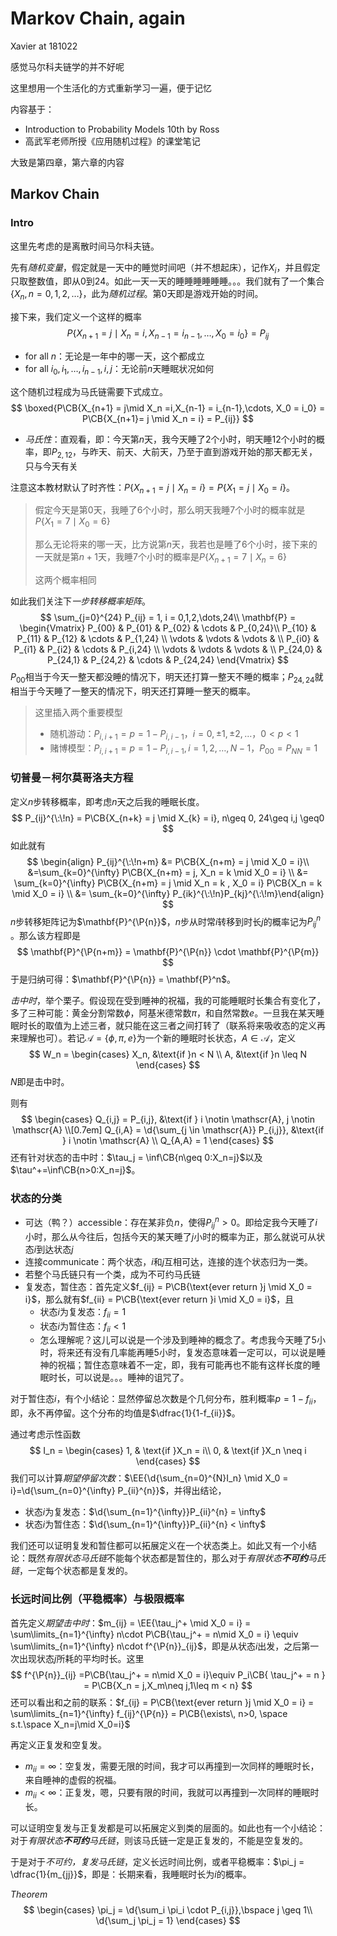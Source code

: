 # Markov Chain, again

Xavier at 181022

感觉马尔科夫链学的并不好呢

这里想用一个生活化的方式重新学习一遍，便于记忆

内容基于：

- Introduction to Probability Models 10th by Ross
- 高武军老师所授《应用随机过程》的课堂笔记

大致是第四章，第六章的内容



## Markov Chain

### Intro

这里先考虑的是离散时间马尔科夫链。

先有*随机变量*，假定就是一天中的睡觉时间吧（并不想起床），记作$X_i$，并且假定只取整数值，即从$0$到$24$。如此一天一天的睡睡睡睡睡睡。。。我们就有了一个集合$\left\{X_n, n=0,1,2,\dots\right\}$，此为*随机过程*。第$0$天即是游戏开始的时间。

接下来，我们定义一个这样的概率
$$
\DeclareMathOperator*{\argmin}{argmin}
\DeclareMathOperator*{\argmax}{argmax}
\newcommand{\using}[1]{\stackrel{\mathrm{#1}}{=}}
\newcommand{\ffrac}{\displaystyle \frac}
\newcommand{\space}{\text{ }}
\newcommand{\bspace}{\;\;\;\;}
\newcommand{\QQQ}{\boxed{?\:}}
\newcommand{\void}{\left.\right.}
\newcommand{\CB}[1]{\left\{ #1 \right\}}
\newcommand{\SB}[1]{\left[ #1 \right]}
\newcommand{\P}[1]{\left( #1 \right)}
\newcommand{\dd}{\mathrm{d}}
\newcommand{\Tran}[1]{{#1}^{\mathrm{T}}}
\newcommand{\d}[1]{\displaystyle{#1}}
\newcommand{\EE}[2][\,\!]{\mathbb{E}_{#1}\left[#2\right]}
\newcommand{\Var}[2][\,\!]{\mathrm{Var}_{#1}\left[#2\right]}
\newcommand{\Cov}[2][\,\!]{\mathrm{Cov}_{#1}\left(#2\right)}
\newcommand{\Corr}[2][\,\!]{\mathrm{Corr}_{#1}\left(#2\right)}
\newcommand{\I}[1]{\mathrm{I}\left( #1 \right)}
\newcommand{\N}[1]{\mathrm{N} \left( #1 \right)}
\newcommand{\ow}{\text{otherwise}}
P\left\{X_{n+1} = j \mid X_n = i, X_{n-1} = i_{n-1},\dots, X_0 = i_0\right\} = P_{ij}
$$

- for all $n$：无论是一年中的哪一天，这个都成立
- for all $i_0,i_1,\dots,i_{n-1},i,j$：无论前$n$天睡眠状况如何



这个随机过程成为马氏链需要下式成立。
$$
\boxed{P\CB{X_{n+1} = j\mid X_n =i,X_{n-1} = i_{n-1},\cdots, X_0 = i_0} = P\CB{X_{n+1}= j \mid X_n = i} = P_{ij}}
$$

- *马氏性*：直观看，即：今天第$n​$天，我今天睡了2个小时，明天睡12个小时的概率，即$P_{2,12}​$，与昨天、前天、大前天，乃至于直到游戏开始的那天都无关，只与今天有关



注意这本教材默认了时齐性：$P\left\{X_{n+1}=j\mid X_n = i\right\} = P\left\{X_1 = j \mid X_0 = i\right\}$。

> 假定今天是第$0$天，我睡了6个小时，那么明天我睡7个小时的概率就是$P\left\{X_1 = 7 \mid X_0 = 6\right\}$
>
> 那么无论将来的哪一天，比方说第$n$天，我若也是睡了6个小时，接下来的一天就是第$n+1$天，我睡7个小时的概率是$P\left\{X_{n+1} = 7 \mid X_n = 6\right\}$
>
> 这两个概率相同



如此我们关注下*一步转移概率矩阵*。
$$
\sum_{j=0}^{24} P_{ij} = 1, i = 0,1,2,\dots,24\\
\mathbf{P} = \begin{Vmatrix}
P_{00} & P_{01} & P_{02} & \cdots & P_{0,24}\\
P_{10} & P_{11} & P_{12} & \cdots & P_{1,24} \\
\vdots & \vdots & \vdots & \\
P_{i0} & P_{i1} & P_{i2} & \cdots & P_{i,24} \\
\vdots & \vdots & \vdots & \\
P_{24,0} & P_{24,1} & P_{24,2} & \cdots & P_{24,24} 
\end{Vmatrix}
$$
$P_{00}$相当于今天一整天都没睡的情况下，明天还打算一整天不睡的概率；$P_{24,24}$就相当于今天睡了一整天的情况下，明天还打算睡一整天的概率。



> 这里插入两个重要模型
>
> - 随机游动：$P_{i,i+1} = p = 1 - P_{i,i-1}$，$i = 0,\pm 1, \pm 2, \dots$，$0 < p < 1$
> - 赌博模型：$P_{i,i+1} = p = 1 - P_{i,i-1},i = 1,2,\dots,N-1$，$P_{00} = P_{NN} = 1$



### 切普曼－柯尔莫哥洛夫方程

定义$n$步转移概率，即考虑$n$天之后我的睡眠长度。
$$
P_{ij}^{\:\!n} = P\CB{X_{n+k} = j \mid X_{k} = i}, n\geq 0, 24\geq i,j \geq0
$$
如此就有
$$
\begin{align}
P_{ij}^{\:\!n+m} &= P\CB{X_{n+m} = j \mid X_0 = i}\\
&=\sum_{k=0}^{\infty} P\CB{X_{n+m} = j, X_n = k \mid X_0 = i} \\
&= \sum_{k=0}^{\infty} P\CB{X_{n+m} = j \mid X_n = k , X_0 = i} P\CB{X_n = k \mid X_0 = i} \\
&= \sum_{k=0}^{\infty} P_{ik}^{\:\!n}P_{kj}^{\:\!m}\end{align}
$$
$n$步转移矩阵记为$\mathbf{P}^{\P{n}}$，$n$步从时常$i$转移到时长$j$的概率记为$P_{ij}^n$ 。那么该方程即是
$$
\mathbf{P}^{\P{n+m}} = \mathbf{P}^{\P{n}} \cdot \mathbf{P}^{\P{m}}
$$
于是归纳可得：$\mathbf{P}^{\P{n}} = \mathbf{P}^n$。



*击中时*，举个栗子。假设现在受到睡神的祝福，我的可能睡眠时长集合有变化了，多了三种可能：黄金分割常数$\phi$，阿基米德常数$\pi$，和自然常数$e$。一旦我在某天睡眠时长的取值为上述三者，就只能在这三者之间打转了（联系将来吸收态的定义再来理解也可）。若记$\mathscr A=\left\{\phi,\pi,e\right\}$为一个新的睡眠时长状态，$A\in\mathscr A$，定义
$$
W_n = \begin{cases}
X_n, &\text{if }n < N \\
A,   &\text{if }n \leq N
\end{cases}
$$
$N$即是击中时。

则有
$$
\begin{cases}
Q_{i,j} = P_{i,j}, &\text{if } i \notin \mathscr{A}, j \notin \mathscr{A} \\[0.7em]
Q_{i,A} = \d{\sum_{j \in \mathscr{A}} P_{i,j}}, &\text{if } i \notin \mathscr{A} \\
Q_{A,A} = 1
\end{cases}
$$
还有针对状态的击中时：$\tau_j = \inf\CB{n\geq 0:X_n=j}$以及$\tau^+=\inf\CB{n>0:X_n=j}$。



### 状态的分类

- 可达（鸭？）accessible：存在某非负$n$，使得$P_{ij}^{n}>0$﻿。即给定我今天睡了$i$小时，那么从今往后，包括今天的某天睡了$j$小时的概率为正，那么就说可从状态$i$到达状态$j$
- 连接communicate：两个状态，$i$和$j$互相可达，连接的连个状态归为一类。
- 若整个马氏链只有一个类，成为不可约马氏链
- 复发态，暂住态：首先定义$f_{ij} = P\CB{\text{ever return }j \mid X_0 = i}$，那么就有$f_{ii} = P\CB{\text{ever return }i \mid X_0 = i}$，且
  - 状态$i$为复发态：$f_{ii}=1$
  - 状态$i$为暂住态：$f_{ii}<1$
  - 怎么理解呢？这儿可以说是一个涉及到睡神的概念了。考虑我今天睡了5小时，将来还有没有几率能再睡5小时，复发态意味着一定可以，可以说是睡神的祝福；暂住态意味着不一定，即，我有可能再也不能有这样长度的睡眠时长，可以说是。。。睡神的诅咒了。

对于暂住态$i$，有个小结论：显然停留总次数是个几何分布，胜利概率$p=1-f_{ii}$，即，永不再停留。这个分布的均值是$\dfrac{1}{1-f_{ii}}$。



通过考虑示性函数
$$
I_n = \begin{cases}
1, & \text{if }X_n = i\\
0, & \text{if }X_n \neq i
\end{cases}
$$
我们可以计算*期望停留次数*：$\EE{\d{\sum_{n=0}^{N}I_n} \mid X_0 = i}=\d{\sum_{n=0}^{\infty} P_{ii}^{n}}$，并得出结论，

- 状态$i$为复发态：$\d{\sum_{n=1}^{\infty}}P_{ii}^{n} = \infty$
- 状态$i$为暂住态：$\d{\sum_{n=1}^{\infty}}P_{ii}^{n} < \infty$



我们还可以证明复发和暂住都可以拓展定义在一个状态类上。如此又有一个小结论：既然*有限状态马氏链*不能每个状态都是暂住的，那么对于*有限状态**不可约**马氏链*，一定每个状态都是复发的。



### 长远时间比例（平稳概率）与极限概率

首先定义*期望击中时*：$m_{ij} = \EE{\tau_j^+ \mid X_0 = i} = \sum\limits_{n=1}^{\infty} n\cdot P\CB{\tau_j^+ = n\mid X_0 = i} \equiv \sum\limits_{n=1}^{\infty} n\cdot f^{\P{n}}_{ij}$，即是从状态$i$出发，之后第一次出现状态$j$所耗的平均时长。这里
$$
f^{\P{n}}_{ij} =P\CB{\tau_j^+ = n\mid X_0 = i}\equiv P_i\CB{ \tau_j^+ = n } = P\CB{X_n = j,X_m\neq j,1\leq m < n}
$$
还可以看出和之前的联系：$f_{ij} = P\CB{\text{ever return }j \mid X_0 = i} = \sum\limits_{n=1}^{\infty} f_{ij}^{\P{n}} = P\CB{\exists\, n>0, \space s.t.\space X_n=j\mid X_0=i}$

再定义正复发和空复发。

- $m_{ii} = \infty$：空复发，需要无限的时间，我才可以再撞到一次同样的睡眠时长，来自睡神的虚假的祝福。
- $m_{ii} <\infty$：正复发，嗯，只要有限的时间，我就可以再撞到一次同样的睡眠时长。

可以证明空复发与正复发都是可以拓展定义到类的层面的。如此也有一个小结论：对于*有限状态**不可约**马氏链*，则该马氏链一定是正复发的，不能是空复发的。

于是对于*不可约，复发马氏链*，定义长远时间比例，或者平稳概率：$\pi_j = \dfrac{1}{m_{jj}}​$，即是：长期来看，我睡眠时长为$i​$的概率。

$Theorem$
$$
\begin{cases}
\pi_j = \d{\sum_i \pi_i \cdot P_{i,j}},\bspace j \geq 1\\
\d{\sum_j \pi_j = 1}
\end{cases}
$$

